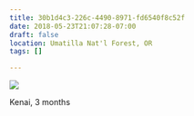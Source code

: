 ```yaml
---
title: 30b1d4c3-226c-4490-8971-fd6540f8c52f
date: 2018-05-23T21:07:28-07:00
draft: false
location: Umatilla Nat'l Forest, OR
tags: []

---
```




![](https://d17enza3bfujl8.cloudfront.net/DSCF9775.jpg)

Kenai, 3 months


